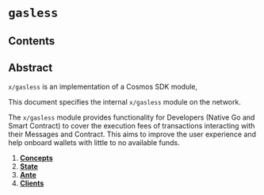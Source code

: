 <!--
order: 0
title: Gasless Overview
parent:
  title: "gasless"
-->

# `gasless`

## Contents

## Abstract

`x/gasless` is an implementation of a Cosmos SDK module, 

This document specifies the internal `x/gasless` module on the network.

The `x/gasless` module provides functionality for Developers (Native Go and Smart Contract) to cover the execution fees of transactions interacting with their Messages and Contract. This aims to improve the user experience and help onboard wallets with little to no available funds.

1. **[Concepts](01_concepts.md)**
2. **[State](02_state.md)**
3. **[Ante](03_ante.md)**
4. **[Clients](04_clients.md)**
